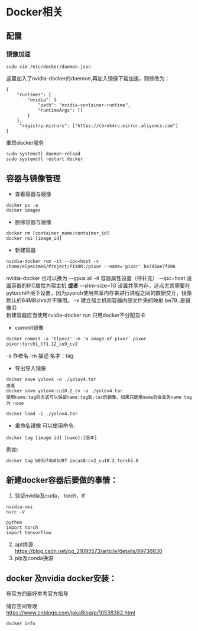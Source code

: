 # Docker相关
## 配置
### 镜像加速
```
sudo vim /etc/docker/daemon.json
```
这里加入了nvidia-docker的daemon,再加入镜像下载加速，则修改为：
```
{
    "runtimes": {
        "nvidia": {
            "path": "nvidia-container-runtime",
            "runtimeArgs": []
        }
    },
     "registry-mirrors": ["https://cbrok4rc.mirror.aliyuncs.com"]
}
```
重启docker服务
```
sudo systemctl daemon-reload
sudo systemctl restart docker
```
## 容器与镜像管理
* 查看容器与镜像
```
docker ps -a
docker images
```
* 删除容器与镜像
```
docker rm [container_name/container_id]
docker rmi [image_id]
```
* 新建容器 
```
nvidia-docker run -it --ipc=host -v /home/elpeczmk6/Project/PIXOR:/pixor --name='pixor' be795ae7f606
```
nvidia-docker 也可以换为 --gpus all
-it 容器属性设置（待补充）
--ipc=host 设置容器的IPC属性为宿主机  **或者** --shm-size=1G 设置共享内存，这点尤其需要在pytorch环境下设置，因为pyorch使用共享内存来进行进程之间的数据交互，镜像默认的64MBshm并不够用。
-v 建立宿主机和容器内部文件夹的映射 be79..是镜像ID  
新建容器应当使用nvidia-docker run 只用docker不分配显卡 
* commit镜像  
```
docker commit -a 'Elpecz' -m 'a image of pixor' pixor pixor:torch1_tf1.12_cu9_cv2
```
-a 作者名 -m 描述 名字：tag

* 导出导入镜像   
```
docker save yolov4 -o ./yolov4.tar
或者
docker save yolov4:cu10.2_cv -o ./yolov4.tar
使用name:tag的方式可以保留name:tag到.tar的镜像，如果只是用name则会丢失name tag为 none

docker load -i ./yolov4.tar
``` 
* 重命名镜像
可以使用命令:  
```
docker tag [image id] [name]:[版本]
```
例如:
```
docker tag b03b74b01d97 iecas8:cv2_cu10.2_torch1.0
```
## 新建docker容器后要做的事情：  
1. 验证nvidia及cuda， torch，tf  
```
nvidia-smi
nvcc -V  

python
import torch
import tensorflow
```
2. apt换源  
https://blog.csdn.net/qq_21095573/article/details/99736630  
3. pip及conda换源  



## docker 及nvidia docker安装：  
有官方的最好参考官方指导  

储存空间管理  
https://www.cnblogs.com/jakaBlog/p/10538382.html
```
docker info
```
